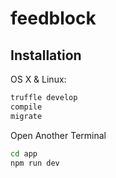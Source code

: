 # feedblock

## Installation

OS X & Linux:

```sh
truffle develop
compile
migrate
```
Open Another Terminal

```sh
cd app
npm run dev
```
